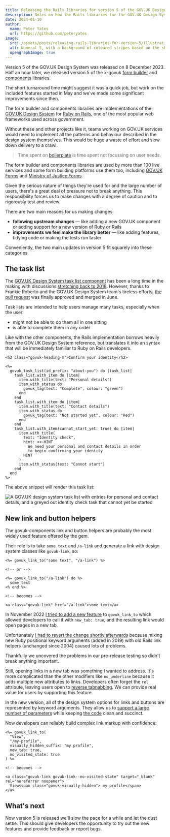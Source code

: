 ```yaml
---
title: Releasing the Rails libraries for version 5 of the GOV.UK Design System
description: Notes on how the Rails libraries for the GOV.UK Design System are developed and the work required to support version 5
date: 2024-01-10
author:
  name: Peter Yates
  url: https://github.com/peteryates
image:
  src: /assets/posts/releasing-rails-libraries-for-version-5/illustration.png
  alt: Numeral 5, with a background of coloured stripes based on the shape of the number.
  opengraphImage: true
---
```


Version 5 of the GOV.UK Design System was released on 8 December 2023. Half an hour later, we released version 5 of the x-govuk [form builder](https://govuk-form-builder.netlify.app/) and [components](https://govuk-components.netlify.app/) libraries.

The short turnaround time might suggest it was a quick job, but work on the included features started in May and we've made some significant improvements since then.

The form builder and components libraries are implementations of the [GOV.UK Design System](https://design-system.service.gov.uk/) for [Ruby on Rails](https://rubyonrails.org/), one of the most popular web frameworks used across government.

Without these and other projects like it, teams working on GOV.UK services would need to implement all the patterns and behaviour described in the design system themselves. This would be huge a waste of effort and slow down delivery to a crawl.

> Time spent on [boilerplate](https://en.wikipedia.org/wiki/Boilerplate_code) is time spent not focussing on user needs.

The form builder and components libraries are used by more than 100 live services and some form building platforms use them too, including [GOV.UK Forms](https://www.forms.service.gov.uk/) and [Ministry of Justice Forms](https://moj-forms.service.justice.gov.uk/).

Given the serious nature of things they're used for and the large number of users, there's a great deal of pressure not to break anything. This responsibility forces us to make changes with a degree of caution and to rigorously test and review.

There are two main reasons for us making changes:

- **following upstream changes** — like adding a new GOV.UK component or adding support for a new version of Ruby or Rails
- **improvements we feel make the library better** — like adding features, tidying code or making the tests run faster

Conveniently, the two main updates in version 5 fit squarely into these categories.

## The task list

The [GOV.UK Design System task list component](https://design-system.service.gov.uk/components/task-list/) has been a long time in the making with discussions [stretching back to 2018](https://github.com/alphagov/govuk-design-system-backlog/issues/72). However, thanks to Frankie Roberto and the GOV.UK Design System team's tireless efforts, [the pull request](https://github.com/alphagov/govuk-frontend/pull/2261) was finally approved and merged in June.

Task lists are intended to help users manage many tasks, especially when the user:

- might not be able to do them all in one sitting
- is able to complete them in any order

Like with the other components, the Rails implementation borrows heavily from the GOV.UK Design System reference, but translates it into an syntax that will be immediately familiar to Ruby on Rails developers.

```erb
<h2 class="govuk-heading-m">Confirm your identity</h2>

<%=
  govuk_task_list(id_prefix: "about-you") do |task_list|
    task_list.with_item do |item|
      item.with_title(text: "Personal details")
      item.with_status do
        govuk_tag(text: "Complete", colour: "green")
      end
    end
    task_list.with_item do |item|
      item.with_title(text: "Contact details")
      item.with_status do
        govuk_tag(text: "Not started yet", colour: "Red")
      end
    end
    task_list.with_item(cannot_start_yet: true) do |item|
      item.with_title(
        text: "Identity check",
        hint: <<~HINT
          We need your personal and contact details in order
          to begin confirming your identity
        HINT
      )
      item.with_status(text: "Cannot start")
    end
  end
%>
```

The above snippet will render this task list:

![A GOV.UK design system task list with entries for personal and contact details, and a greyed out identity check task that cannot yet be started](/assets/posts/releasing-rails-libraries-for-version-5/rendered-task-list.png)

## New link and button helpers

The govuk-components link and button helpers are probably the most widely used feature offered by the gem.

Their role is to take `some text` and `/a-link` and generate a link with design system classes like `govuk-link`, so:

```erb
<%= govuk_link_to("some text", "/a-link") %>

<!-- or -->

<%= govuk_link_to("/a-link") do %>
  some text
<% end %>

<!-- becomes -->

<a class="govuk-link" href="/a-link">some text</a>
```

In November 2022 [I tried to add a new feature](https://github.com/x-govuk/govuk-components/pull/363) to `govuk_link_to` which allowed developers to call it with `new_tab: true`, and the resulting link would open pages in a new tab.

Unfortunately [I had to revert the change shortly afterwards](https://github.com/x-govuk/govuk-components/pull/399) because mixing new Ruby positional keyword arguments (added in 2019) with old Rails link helpers (unchanged since 2004) caused lots of problems.

Thankfully we uncovered the problems in our pre-release testing so didn't break anything important.

Still, opening links in a new tab was something I wanted to address. It's more complicated than the other modifiers like `no_underline` because it adds multiple new attributes to links. Developers often forget the `rel` attribute, leaving users open to [reverse tabnabbing](https://owasp.org/www-community/attacks/Reverse_Tabnabbing). We can provide real value for users by supporting this feature.

In the new version, all of the design system options for links and buttons are represented by keyword arguments. They allow us to [support a large number of parameters](https://govuk-components.netlify.app/helpers/link/) while keeping [the code](https://github.com/x-govuk/govuk-components/blob/main/app/helpers/govuk_link_helper.rb) clean and succinct.

Now developers can reliably build complex link markup with confidence:

```erb
<%= govuk_link_to(
  "View",
  "/my-profile",
  visually_hidden_suffix: "my profile",
  new_tab: true,
  no_visited_state: true
) %>

<!-- becomes -->

<a class="govuk-link govuk-link--no-visited-state" target="_blank" rel="noreferrer noopener">
  View<span class="govuk-visually-hidden"> my profile</span>
</a>
```

## What's next

Now version 5 is released we'll slow the pace for a while and let the dust settle. This should give developers the opportunity to try out the new features and provide feedback or report bugs.

